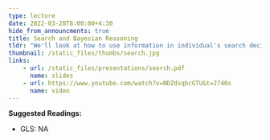 ```yaml
---
type: lecture
date: 2022-03-28T8:00:00+4:30
hide_from_announcments: true
title: Search and Bayesian Reasoning
tldr: "We'll look at how to use information in individual's search decisions and how economists think about updating beliefs based on new information."
thumbnail: /static_files/thumbs/search.jpg
links: 
    - url: /static_files/presentations/search.pdf
      name: slides
    - url: https://www.youtube.com/watch?v=NDZdsqbcGTU&t=2740s
      name: video
---
```

**Suggested Readings:**
- GLS: NA

